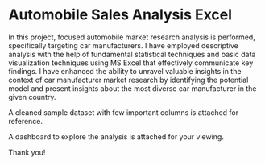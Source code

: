 # Automobile Sales Analysis Excel

In this project, focused automobile market research analysis is performed, specifically targeting car manufacturers. I have employed descriptive analysis with the help of fundamental statistical techniques and basic data visualization techniques using MS Excel that effectively communicate key findings. I have enhanced the ability to unravel valuable insights in the context of car manufacturer market research by identifying the potential model and present insights about the most diverse car manufacturer in the given country.

A cleaned sample dataset with few important columns is attached for reference.

A dashboard to explore the analysis is attached for your viewing.

Thank you!
